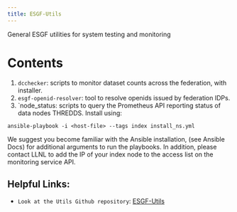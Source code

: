 ```yaml
---
title: ESGF-Utils
---
```


General ESGF utilities for system testing and monitoring

Contents
=========
1. `dcchecker`: scripts to monitor dataset counts across the federation, with installer.
2. `esgf-openid-resolver`: tool to resolve openids issued by federation IDPs.
3. `node_status: scripts to query the Prometheus API reporting status of data nodes THREDDS.  Install using: 

```ansible-playbook -i <host-file> --tags index install_ns.yml```

We suggest you become familiar with the Ansible installation, (see Ansible Docs) for additional arguments to run the playbooks.  In addition, please contact LLNL to add the IP of your index node to the access list on the monitoring service API.

## Helpful Links:

* `Look at the Utils Github repository`: [ESGF-Utils](https://github.com/ESGF/esgf-utils)